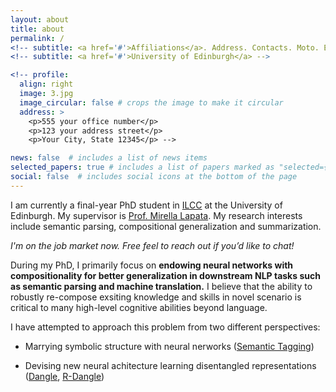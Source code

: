 ```yaml
---
layout: about
title: about
permalink: /
<!-- subtitle: <a href='#'>Affiliations</a>. Address. Contacts. Moto. Etc. -->
<!-- subtitle: <a href='#'>University of Edinburgh</a> -->

<!-- profile:
  align: right
  image: 3.jpg
  image_circular: false # crops the image to make it circular
  address: >
    <p>555 your office number</p>
    <p>123 your address street</p>
    <p>Your City, State 12345</p> -->

news: false  # includes a list of news items
selected_papers: true # includes a list of papers marked as "selected={true}"
social: false  # includes social icons at the bottom of the page
---
```


I am currently a final-year PhD student in [ILCC](https://web.inf.ed.ac.uk/ilcc) at the University of Edinburgh. My supervisor is [Prof. Mirella Lapata](http://homepages.inf.ed.ac.uk/mlap/). My research interests include semantic parsing, compositional generalization and summarization.

*I'm on the job market now. Free feel to reach out if you’d like to chat!*

During my PhD, I primarily focus on **endowing neural networks with compositionality for better generalization in downstream NLP tasks such as semantic parsing and machine translation.** I believe that the ability to robustly re-compose exsiting knowledge and skills in novel scenario is critical to many high-level cognitive abilities beyond language.

I have attempted to approach this problem from two different perspectives:

- Marrying symbolic structure with neural nerworks ([Semantic Tagging](https://aclanthology.org/2021.findings-emnlp.88.pdf))

- Devising new neural achitecture learning disentangled representations ([Dangle](https://aclanthology.org/2022.acl-long.293.pdf), [R-Dangle](https://arxiv.org/pdf/2212.05982.pdf))
<!-- 
Write your biography here. Tell the world about yourself. Link to your favorite [subreddit](http://reddit.com). You can put a picture in, too. The code is already in, just name your picture `prof_pic.jpg` and put it in the `img/` folder. -->


<!-- Put your address / P.O. box / other info right below your picture. You can also disable any these elements by editing `profile` property of the YAML header of your `_pages/about.md`. Edit `_bibliography/papers.bib` and Jekyll will render your [publications page](/al-folio/publications/) automatically. -->

<!-- Link to your social media connections, too. This theme is set up to use [Font Awesome icons](http://fortawesome.github.io/Font-Awesome/) and [Academicons](https://jpswalsh.github.io/academicons/), like the ones below. Add your Facebook, Twitter, LinkedIn, Google Scholar, or just disable all of them. -->
